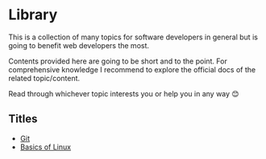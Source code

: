 # Library

This is a collection of many topics for software developers in general but is going to benefit web developers the most.

Contents provided here are going to be short and to the point. For comprehensive knowledge I recommend to explore the official docs of the related topic/content.

Read through whichever topic interests you or help you in any way &#128522;

## Titles

- [Git](git/README.md)
- [Basics of Linux](linux-basics/README.md)
